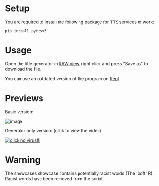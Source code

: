 # Setup
You are required to install the following package for TTS services to work:
```
pip install pyttsx3
```
# Usage 
Open the title generator in [RAW view](https://raw.githubusercontent.com/2dgeneralspam1/python-stuff/main/dhar-man/title-generator.py), right click and press "Save as" to download the file. 

You can use an outdated version of the program on [Repl](https://replit.com/@garfieldTheCat/dhar-man#main.py). 

# Previews

Basic version: 

![image](https://user-images.githubusercontent.com/71535863/132067647-b2afa8c5-dcd8-4530-b50d-aca84780cf9c.png)

Generator only version: (click to view the video) 

[![click no virus!!!](https://user-images.githubusercontent.com/71535863/132069794-b1a4469d-adec-47d6-9baa-294993ba56ff.png)](https://www.youtube.com/watch?v=E4dPkfzj1nU)

# Warning
The showcases showcase contains potentially racist words (The 'Soft' R). Racist words have been removed from the script. 
